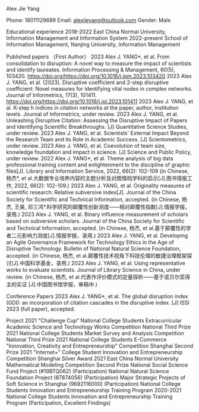 Alex Jie Yang

Phone: 18011129689
Email: alexjieyang@outlook.com
Gender: Male

Educational experience
2018-2022 East China Normal University, Information Management and Information System
2022-present School of Information Management, Nanjing University, Information Management


Published papers （First Author）
2023 Alex J. YANG*, et al. From consolidation to disruption: A novel way to measure the impact of scientists and identify laureates. Information Processing & Management, 60(5), 103420. https://doi.org/https://doi.org/10.1016/j.ipm.2023.103420
2023 Alex J. YANG, et al. (2023). Disruptive coefficient and 2-step disruptive coefficient: Novel measures for identifying vital nodes in complex networks. Journal of Informetrics, 17(3), 101411. https://doi.org/https://doi.org/10.1016/j.joi.2023.101411
2023 Alex J. YANG, et al. K-step h indices in citation networks at the paper, author, institution levels. Journal of Informetrics, under review.
2023 Alex J. YANG, et al. Unleashing Disruptive Citation: Assessing the Disruptive Impact of Papers and Identifying Scientific Breakthroughs. [J] Quantitative Science Studies, under review.
2023 Alex J. YANG, et al. Scientists' External Impact Beyond the Research Team and its Role in Academic Success. [J] Scientometrics, under review.
2023 Alex J. YANG, et al. Coevolution of team size, knowledge foundation and impact in science. [J] Science and Public Policy, under review.
2022 Alex J. YANG*, et al. Theme analysis of big data professional training content and enlightenment to the discipline of graphic files[J]. Library and Information Service, 2022, 66(2): 102-109 (in Chinese, 杨杰*, et al.大数据专业培养内容的主题分析及对图情档学科的启示[J].图书情报工作, 2022, 66(2): 102-109.)
2023 Alex J. YANG, et al. Originality measures of scientific research: Relative subversive index[J]. Journal of the China Society for Scientific and Technical Information, accepted. (in Chinese, 杨杰, 王昊, 邓三鸿*.科学研究的颠覆性创新测度——相对颠覆性指数[J].情报学报，录用.)
2023 Alex J. YANG, et al. Binary influence measurement of scholars based on subversive scholars. Journal of the China Society for Scientific and Technical Information, accepted. (in Chinese, 杨杰, et al.基于颠覆性的学者二元影响力测度[J].情报学报，录用.)
2023 Alex J. YANG, et al. Developing an Agile Governance Framework for Technology Ethics in the Age of Disruptive Technology. Bulletin of National Natural Science Foundation, accepted. (in Chinese, 杨杰, et al.颠覆性技术视角下科技伦理的敏捷治理框架探讨[J].中国科学基金，录用.)
2023 Alex J. YANG, et al. Using representative works to evaluate scientists. Journal of Library Science in China, under review. (in Chinese, 杨杰, et al.代表作评价模式的定量探析——基于诺贝尔奖得主的实证 [J].中国图书馆学报，审稿中.)


Conference Papers
2023 Alex J. YANG*, et al. The global disruption index (GDI): an incorporation of citation cascades in the disruptive index. [J] ISSI 2023 (full paper), accepted.


Project
2021 "Challenge Cup" National College Students Extracurricular Academic Science and Technology Works Competition National Third Prize
2021 National College Students Market Survey and Analysis Competition National Third Prize
2021 National College Students E-Commerce "Innovation, Creativity and Entrepreneurship" Competition Shanghai Second Prize
2021 "Internet+" College Student Innovation and Entrepreneurship Competition Shanghai Silver Award
2021 East China Normal University Mathematical Modeling Competition Second Prize
National Social Science Fund Project (#19BTQ062) (Participation)
National Natural Science Foundation Project (87874056) (Participation)
Major Strategic Projects of Soft Science in Shanghai (9692116000) (Participation)
National College Students Innovation and Entrepreneurship Training Program 2020-2021
National College Students Innovation and Entrepreneurship Training Program (Participation, Excellent Findings)

